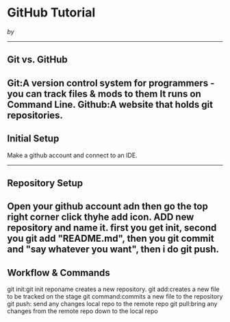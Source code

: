 # GitHub Tutorial

_by <Marwa-Bakr>_

---
## Git vs. GitHub
Git:A version control system for programmers - you can track files & mods to them
It runs on Command Line.
Github:A website that holds git repositories. 
---
## Initial Setup
Make a github account and connect to an IDE.

---
## Repository Setup
Open your github account adn then go the top right corner click thyhe add icon. ADD new repository and name it.
first you get init, second you git add "README.md", then you git commit and "say whatever you want", then i do git push.
---
## Workflow & Commands
git init:git init reponame creates a new repository. 
git add:creates a new file to be tracked on the stage
git command:commits a new file to the repository
git push: send any changes local repo to the remote repo
git pull:bring any changes from the remote repo down to the local repo